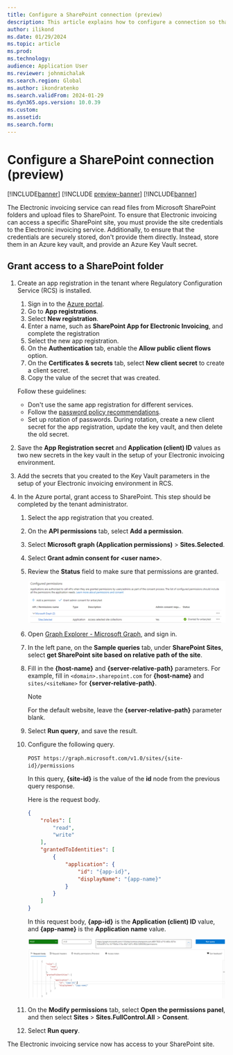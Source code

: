 ```yaml
---
title: Configure a SharePoint connection (preview)
description: This article explains how to configure a connection so that Electronic invoicing can access a Microsoft SharePoint site (preview).
author: ilikond
ms.date: 01/29/2024
ms.topic: article
ms.prod: 
ms.technology: 
audience: Application User
ms.reviewer: johnmichalak
ms.search.region: Global
ms.author: ikondratenko
ms.search.validFrom: 2024-01-29
ms.dyn365.ops.version: 10.0.39
ms.custom: 
ms.assetid: 
ms.search.form: 
---
```


# Configure a SharePoint connection (preview)

[!INCLUDE[banner](../../includes/banner.md)]
[!INCLUDE [preview-banner](~/../shared-content/shared/preview-includes/preview-banner.md)]
[!INCLUDE[banner](../../includes/rsc-to-gsw-banner.md)]

The Electronic invoicing service can read files from Microsoft SharePoint folders and upload files to SharePoint. To ensure that Electronic invoicing can access a specific SharePoint site, you must provide the site credentials to the Electronic invoicing service. Additionally, to ensure that the credentials are securely stored, don't provide them directly. Instead, store them in an Azure key vault, and provide an Azure Key Vault secret.

## Grant access to a SharePoint folder

1. Create an app registration in the tenant where Regulatory Configuration Service (RCS) is installed.

    1. Sign in to the [Azure portal](https://portal.azure.com/).
    2. Go to **App registrations**.
    3. Select **New registration**.
    4. Enter a name, such as **SharePoint App for Electronic Invoicing**, and complete the registration
    5. Select the new app registration.
    6. On the **Authentication** tab, enable the **Allow public client flows** option.
    4. On the **Certificates & secrets** tab, select **New client secret** to create a client secret.
    5. Copy the value of the secret that was created.

    Follow these guidelines:

    - Don't use the same app registration for different services.
    - Follow the [password policy recommendations](/microsoft-365/admin/misc/password-policy-recommendations).
    - Set up rotation of passwords. During rotation, create a new client secret for the app registration, update the key vault, and then delete the old secret.

2. Save the **App Registration secret** and **Application (client) ID** values as two new secrets in the key vault in the setup of your Electronic invoicing environment.
3. Add the secrets that you created to the Key Vault parameters in the setup of your Electronic invoicing environment in RCS.
4. In the Azure portal, grant access to SharePoint. This step should be completed by the tenant administrator.

    1. Select the app registration that you created.
    2. On the **API permissions** tab, select **Add a permission**.
    3. Select **Microsoft graph (Application permissions)** \> **Sites.Selected**.
    4. Select **Grant admin consent for \<user&nbsp;name\>**.
    5. Review the **Status** field to make sure that permissions are granted.

        ![Permissions granted on the API permissions tab.](../media/configured-permissions.jpg)

    6. Open [Graph Explorer - Microsoft Graph](https://developer.microsoft.com/graph/graph-explorer), and sign in.
    7. In the left pane, on the **Sample queries** tab, under **SharePoint Sites**, select **get SharePoint site based on relative path of the site**.
    8. Fill in the **\{host-name\}** and **\{server-relative-path\}** parameters. For example, fill in `<domain>.sharepoint.com` for **\{host-name\}** and `sites/<siteName>` for **\{server-relative-path\}**.

        > [!NOTE]
        > For the default website, leave the **\{server-relative-path\}** parameter blank.

    9. Select **Run query**, and save the result.
    10. Configure the following query.

        `POST https://graph.microsoft.com/v1.0/sites/{site-id}/permissions`

        In this query, **\{site-id\}** is the value of the **id** node from the previous query response.

        Here is the request body.

        ```json
        {
            "roles": [
                "read",
                "write"
            ],
            "grantedToIdentities": [
                {
                    "application": {
                        "id": "{app-id}",
                        "displayName": "{app-name}"
                    }
                }
            ]
        }
        ```

        In this request body, **\{app-id\}** is the **Application (client) ID** value, and **\{app-name\}** is the **Application name** value.

        ![POST query.](../media/app-id-query.jpg)

    11. On the **Modify permissions** tab, select **Open the permissions panel**, and then select **Sites** \> **Sites.FullControl.All** \> **Consent**.
    12. Select **Run query**.

The Electronic invoicing service now has access to your SharePoint site.

